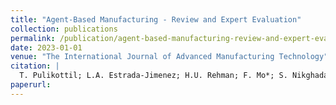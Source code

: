 ```yaml
---
title: "Agent-Based Manufacturing - Review and Expert Evaluation"
collection: publications
permalink: /publication/agent-based-manufacturing-review-and-expert-evaluation
date: 2023-01-01
venue: "The International Journal of Advanced Manufacturing Technology"
citation: |
  T. Pulikottil; L.A. Estrada-Jimenez; H.U. Rehman; F. Mo*; S. Nikghadam-Hojjati; J. Barata. "Agent-Based Manufacturing - Review and Expert Evaluation". The International Journal of Advanced Manufacturing Technology, 127:2151–2180, 2023.
paperurl:
---
```

